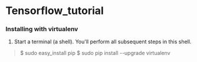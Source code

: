 # Tensorflow_tutorial
### Installing with virtualenv

1. Start a terminal (a shell). You'll perform all subsequent steps in this shell.
>$ sudo easy_install pip
>$ sudo pip install --upgrade virtualenv 

